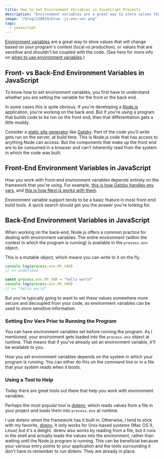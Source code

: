 ```yaml
---
title: How to Set Environment Variables in JavaScript Projects
description: "Environment variables are a great way to store values that will change based on your program's context."
image: "/blog/210819/blue--js-env-var.png"
tags:
  - javascript
---
```


[Environment variables](/blog/wtf-is-environment-variable/) are a great way to store values that will change based on your program's context (local vs production), or values that are sensitive and shouldn't be coupled with the code. (See here for more info on [when to use environment variables](/blog/when-to-use-environment-variables/).)

## Front- vs Back-End Environment Variables in JavaScript

To know how to set environment variables, you first have to understand whether you are setting the variable for the front or the back end.

In some cases this is quite obvious. If you're developing a [Node.js](/blog/wtf-is-node/) application, you're working on the back end. But if you're using a program that builds code to be run on the front end, then that differentiation gets a little muddy.

Consider a [static site generator](/blog/wtf-is-ssg/) like [Gatsby](https://www.gatsbyjs.com/). Part of the code you'll write gets run on the server, at build time. This is Node.js code that has access to anything Node can access. But the components that make up the front end are to be consumed in a browser and can't inherently read from the system in which the code was built.

## Front-End Environment Variables in JavaScript

How you work with front-end environment variables depends entirely on the framework that you're using. For example, [this is how Gatsby handles env vars](https://www.gatsbyjs.com/docs/how-to/local-development/environment-variables/), and [this is how Next.js works with them](https://nextjs.org/docs/basic-features/environment-variables).

Environment variable support tends to be a basic feature in most front-end build tools. A quick search should get you the answer you're looking for.

## Back-End Environment Variables in JavaScript

When working on the back-end, Node.js offers a common practice for dealing with environment variables. The entire environment (within the context in which the program is running) is available in the `process.env` object.

This is a mutable object, which means you can write to it on the fly.

```js
console.log(process.env.MY_VAR)
// => undefined

const process.env.MY_VAR = "hello world"
console.log(process.env.MY_VAR)
// => "hello world"
```

But you're typically going to want to set these values somewhere more secure and decoupled from your code, as environment variables can be used to store sensitive information.

### Setting Env Vars Prior to Running the Program

You can have environment variables set before running the program. As I mentioned, your environment gets loaded into the `process.env` object at runtime. That means that if you've already set an environment variable, it'll be available to you.

How you set environment variables depends on the system in which your program is running. You can either do this on the command line or in a file that your system reads when it boots.

### Using a Tool to Help

Today there are great tools out there that help you work with environment variables.

Perhaps the most popular tool is [dotenv](https://www.npmjs.com/package/dotenv), which reads values from a file in your project and loads them into `process.env` at runtime.

I use dotenv when the framework has it built in. Otherwise, I tend to stick with my favorite, [direnv](https://direnv.net/). It only works for Unix-based systems (Mac OS X, Linux) but it's a delight. direnv also works by reading from a file, but it runs in the shell and actually loads the values into the environment, rather than waiting until the Node.js program is running. This can be beneficial because your various entry points to your application and the tools surrounding it don't have to remember to run dotenv. They are already in place.
